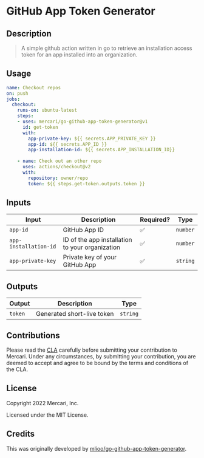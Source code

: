 #  GitHub App Token Generator

## Description

> A simple github action written in go to retrieve an installation access token for an app installed into an organization.
## Usage

```yaml
name: Checkout repos
on: push
jobs:
  checkout:
    runs-on: ubuntu-latest
    steps:
    - uses: mercari/go-github-app-token-generator@v1
      id: get-token
      with:
        app-private-key: ${{ secrets.APP_PRIVATE_KEY }}
        app-id: ${{ secrets.APP_ID }}
        app-installation-id: ${{ secrets.APP_INSTALLATION_ID}}
        
    - name: Check out an other repo
      uses: actions/checkout@v2
      with:
        repository: owner/repo
        token: ${{ steps.get-token.outputs.token }}
```

## Inputs

| Input                 | Description                                     | Required? | Type     |
|-----------------------|-------------------------------------------------|-----------|----------|
| `app-id`              | GitHub App ID                                   | ✅         | `number` |
| `app-installation-id` | ID of the app installation to your organization | ✅         | `number` |
| `app-private-key`     | Private key of your GitHub App                  | ✅         | `string` |

## Outputs

| Output  | Description                | Type     |
|---------|----------------------------|----------|
| `token` | Generated short-live token | `string` |

## Contributions

Please read the [CLA](https://www.mercari.com/cla/) carefully before submitting your contribution to Mercari. Under any circumstances, by submitting your contribution, you are deemed to accept and agree to be bound by the terms and conditions of the CLA.

## License

Copyright 2022 Mercari, Inc.

Licensed under the MIT License.

## Credits

This was originally developed by [mlioo/go-github-app-token-generator](https://github.com/mlioo/go-github-app-token-generator).

